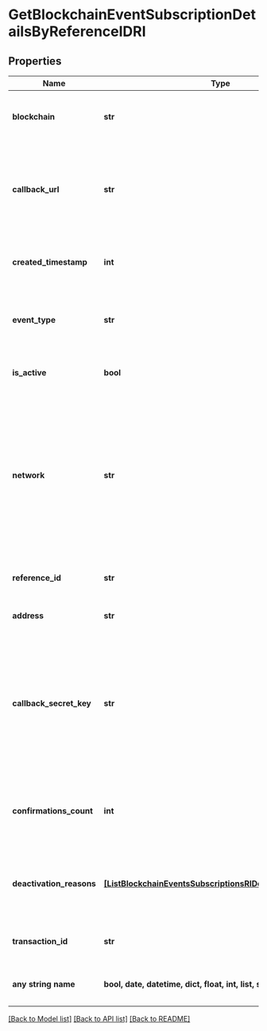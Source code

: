 # GetBlockchainEventSubscriptionDetailsByReferenceIDRI


## Properties
Name | Type | Description | Notes
------------ | ------------- | ------------- | -------------
**blockchain** | **str** | Represents the specific blockchain protocol name, e.g. Ethereum, Bitcoin, etc. | 
**callback_url** | **str** | Represents the URL that is set by the customer where the callback will be received at. The callback notification will be received only if and when the event occurs. | 
**created_timestamp** | **int** | Defines the specific time/date when the subscription was created in Unix Timestamp. | 
**event_type** | **str** | Defines the type of the specific event available for the customer to subscribe to for callback notification. | 
**is_active** | **bool** | Defines whether the subscription is active or not. Set as boolean. | 
**network** | **str** | Represents the name of the blockchain network used; blockchain networks are usually identical as technology and software, but they differ in data, e.g. - \&quot;mainnet\&quot; is the live network with actual data while networks like \&quot;testnet\&quot;, \&quot;ropsten\&quot; are test networks. | 
**reference_id** | **str** | Represents a unique ID used to reference the specific callback subscription. | 
**address** | **str** | Represents the address of the transaction. | [optional] 
**callback_secret_key** | **str** | Represents the Secret Key value provided by the customer. This field is used for security purposes during the callback notification, in order to prove the sender of the callback as Crypto APIs. For more information please see our [Documentation](https://developers.cryptoapis.io/technical-documentation/general-information/callbacks#callback-security). | [optional] 
**confirmations_count** | **int** | Represents the number of confirmations, i.e. the amount of blocks that have been built on top of this block. | [optional] 
**deactivation_reasons** | [**[ListBlockchainEventsSubscriptionsRIDeactivationReasons]**](ListBlockchainEventsSubscriptionsRIDeactivationReasons.md) | Represents the deactivation reason details, available when a blockchain event subscription has status isActive - false. | [optional] 
**transaction_id** | **str** | Represents the unique identification string that defines the transaction. | [optional] 
**any string name** | **bool, date, datetime, dict, float, int, list, str, none_type** | any string name can be used but the value must be the correct type | [optional]

[[Back to Model list]](../README.md#documentation-for-models) [[Back to API list]](../README.md#documentation-for-api-endpoints) [[Back to README]](../README.md)


